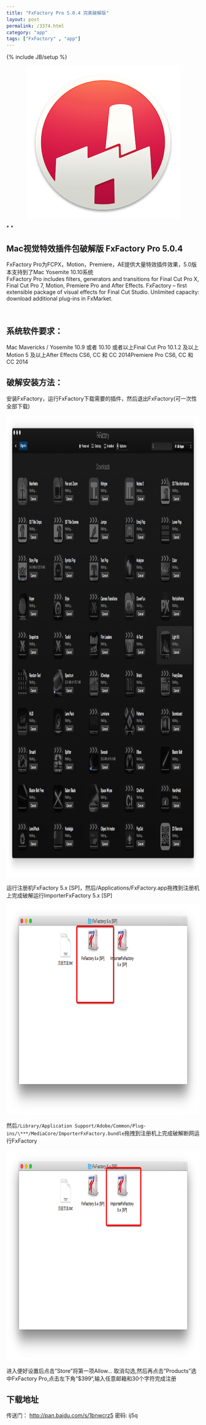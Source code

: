 ```yaml
---
title: "FxFactory Pro 5.0.4 完美破解版"
layout: post
permalink: /3374.html
category: "app"
tags: ["FxFactory" , "app"]
---
```

{% include JB/setup %}

[*<img class="alignnone size-full" style="display: block; margin-left: auto; margin-right: auto;" src="/wp-content/uploads/2015/06/eGAvXx0.png" alt="EGAvXx0" width="400" height="400" />*][1]

* *

## Mac视觉特效插件包破解版 FxFactory Pro 5.0.4

FxFactory Pro为FCPX，Motion，Premiere，AE提供大量特效插件效果，5.0版本支持到了Mac Yosemite 10.10系统  
FxFactory Pro includes filters, generators and transitions for Final Cut Pro X, Final Cut Pro 7, Motion, Premiere Pro and After Effects. FxFactory – first extensible package of visual effects for Final Cut Studio. Unlimited capacity: download additional plug-ins in FxMarket.

&nbsp;

## 系统软件要求：

Mac Mavericks / Yosemite 10.9 或者 10.10 或者以上Final Cut Pro 10.1.2 及以上Motion 5 及以上After Effects CS6, CC 和 CC 2014Premiere Pro CS6, CC 和CC 2014

## 破解安装方法：

安装FxFactory，运行FxFactory下载需要的插件，然后退出FxFactory(可一次性全部下载)

[<img class="alignnone size-full" src="/wp-content/uploads/2015/06/Snip20150621_1.png" alt="Snip20150621 1" width="1384" height="1205" />][2]

运行注册机FxFactory 5.x [SP]，然后/Applications/FxFactory.app拖拽到注册机上完成破解运行ImporterFxFactory 5.x [SP]

[<img class="alignnone size-full" src="/wp-content/uploads/2015/06/NewImage13.png" alt="NewImage" width="882" height="549" />][3]

然后`/Library/Application Support/Adobe/Common/Plug-ins/\***/MediaCore/ImporterFxFactory.bundle`拖拽到注册机上完成破解断网运行FxFactory

[<img class="alignnone size-full" src="/wp-content/uploads/2015/06/NewImage14.png" alt="NewImage" width="882" height="549" />][4]

进入便好设置后点击”Store”将第一项Allow… 取消勾选,然后再点击”Products”选中FxFactory Pro,点击左下角“$399“,输入任意邮箱和30个字符完成注册

## 下载地址

传送门： <http://pan.baidu.com/s/1bnwcrz5> 密码: ij5q

 [1]: /wp-content/uploads/2015/06/eGAvXx0.png
 [2]: /wp-content/uploads/2015/06/Snip20150621_1.png
 [3]: /wp-content/uploads/2015/06/NewImage13.png
 [4]: /wp-content/uploads/2015/06/NewImage14.png

